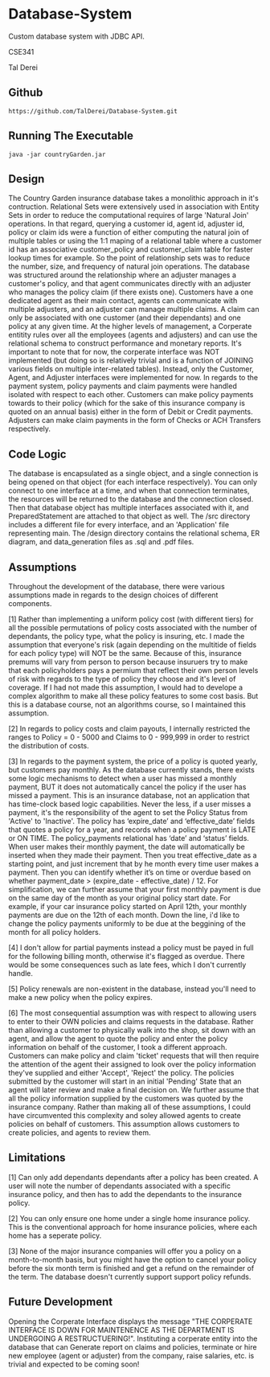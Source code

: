# Database-System
Custom database system with JDBC API. 


CSE341

Tal Derei


## Github
```
https://github.com/TalDerei/Database-System.git
```

## Running The Executable
```
java -jar countryGarden.jar
```

## Design
The Country Garden insurance database takes a monolithic approach in it's contruction. Relational Sets were extensively used in association with Entity Sets in order to reduce the computational requires of large 'Natural Join' operations. In that regard, querying a customer id, agent id, adjuster id, policy or claim ids were a function of either computing the natural join of multiple tables or using the 1:1 maping of a relational table where a customer id has an associative customer_policy and customer_claim table for faster lookup times for example. So the point of relationship sets was to reduce the number, size, and frequency of natural join operations. The database was structured around the relationship where an adjuster manages a customer's policy, and that agent communicates directly with an adjuster who manages the policy claim (if there exists one). Customers have a one dedicated agent as their main contact, agents can communicate with multiple adjusters, and an adjuster can manage multiple claims. A claim can only be associated with one customer (and their dependants) and one policy at any given time. At the higher levels of management, a Corperate entitity rules over all the employees (agents and adjusters) and can use the relational schema to construct performance and monetary reports. It's important to note that for now, the corperate interface was NOT implemented (but doing so is relatively trivial and is a function of JOINING various fields on multiple inter-related tables). Instead, only the Customer, Agent, and Adjuster interfaces were implemented for now. In regards to the payment system, policy payments and claim payments were handled isolated with respect to each other. Customers can make policy payments towards to their policy (which for the sake of this insurance company is quoted on an annual basis) either in the form of Debit or Credit payments. Adjusters can make claim payments in the form of Checks or ACH Transfers respectively.

## Code Logic
The database is encapsulated as a single object, and a single connection is being opened on that object (for each interface respectively). You can only connect to one interface at a time, and when that connection terminates, the resources will be returned to the database and the connection closed. Then that database object has multiple interfaces associated with it, and PreparedStatement are attached to that object as well. The /src directory includes a different file for every interface, and an 'Application' file representing main. The /design directory contains the relational schema, ER diagram, and data_generation files as .sql and .pdf files. 

## Assumptions
Throughout the development of the database, there were various assumptions made in regards to the design choices of different components. 

[1] Rather than implementing a uniform policy cost (with different tiers) for all the possible permutations of policy costs associated with the number of dependants, the policy type, what the policy is insuring, etc. I made the assumption that everyone's risk (again depending on the multitide of fields for each policy type) will NOT be the same. Because of this, insurance premums will vary from person to person because insuruers try to make that each policyholders pays a permium that reflect their own person levels of risk with regards to the type of policy they choose and it's level of coverage. If I had not made this assumption, I would had to develope a complex algorithm to make all these policy features to some cost basis. But this is a database course, not an algorithms course, so I maintained this assumption.

[2] In regards to policy costs and claim payouts, I internally restricted the ranges to Policy = 0 - 5000 and Claims to 0 - 999,999 in order to restrict the distribution of costs.

[3] In regards to the payment system, the price of a policy is quoted yearly, but customers pay monthly. As the database currently stands, there exists some logic mechanisms to detect when a user has missed a monthly payment, BUT it does not automatically cancel the policy if the user has missed a payment. This is an insurance database, not an application that has time-clock based logic capabilities. Never the less, if a user misses a payment, it's the responsibility of the agent to set the Policy Status from 'Active' to 'Inactive'. The policy has ‘expire_date’ and ‘effective_date’ fields that quotes a policy for a year, and records when a policy payment is LATE or ON TIME. The policy_payments relational has ‘date’ and ‘status’ fields. When user makes their monthly payment, the date will automatically be inserted when they made their payment. Then you treat effective_date as a starting point, and just increment that by he month every time user makes a payment. Then you can identify whether it’s on time or overdue based on whether payment_date > (expire_date - effective_date) / 12. For simplification, we can further assume that your first monthly payment is due on the same day of the month as your original policy start date. For example, if your car insurance policy started on April 12th, your monthly payments are due on the 12th of each month. Down the line, i'd like to change the policy payments uniformly to be due at the beggining of the month for all policy holders.

[4] I don't allow for partial payments instead a policy must be payed in full for the following billing month, otherwise it's flagged as overdue. There would be some consequences such as late fees, which I don't currently handle.

[5] Policy renewals are non-existent in the database, instead you'll need to make a new policy when the policy expires.

[6] The most consequential assumption was with respect to allowing users to enter to their OWN policies and claims requests in the database. Rather than allowing a customer to physically walk into the shop, sit down with an agent, and allow the agent to quote the policy and enter the policy information on behalf of the customer, I took a different approach. Customers can make policy and claim 'ticket' requests that will then require the attention of the agent their assigned to look over the policy information they've supplied and either 'Accept', 'Reject'  the policy. The policies submitted by the customer will start in an initial 'Pending' State that an agent will later review and make a final decision on. We further assume that all the policy information supplied by the customers was quoted by the insurance company. Rather than making all of these assumptions, I could have circumvented this complexity and soley allowed agents to create policies on behalf of customers. This assumption allows customers to create policies, and agents to review them.

## Limitations
[1] Can only add dependants dependants after a policy has been created. A user will note the number of dependants associated with a specific insurance policy, and then has to add the dependants to the insurance policy.

[2] You can only ensure one home under a single home insurance policy. This is the conventional approach for home insurance policies, where each home has a seperate policy. 

[3] None of the major insurance companies will offer you a policy on a month-to-month basis, but you might have the option to cancel your policy before the six month term is finished and get a refund on the remainder of the term. The database doesn't currently support support policy refunds.

## Future Development
Opening the Corperate Interface displays the message "THE CORPERATE INTERFACE IS DOWN FOR MAINTENENCE AS THE DEPARTMENT IS UNDERGOING A RESTRUCTUERING!". Instituting a corperate entity into the database that can Generate report on claims and policies, terminate or hire new employee (agent or adjuster) from the company, raise salaries, etc. is trivial and expected to be coming soon!
